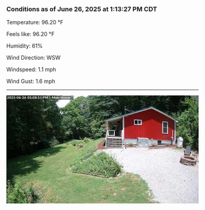 ### Conditions as of June 26, 2025 at 1:13:27 PM CDT 

Temperature: 96.20 &deg;F

Feels like: 96.20 &deg;F

Humidity: 61%

Wind Direction: WSW

Windspeed: 1.1 mph

Wind Gust: 1.6 mph

---

<img src="./images/latest.jpeg"/>

